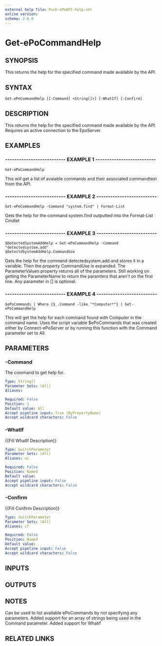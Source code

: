 ```yaml
---
external help file: Posh-ePoAPI-help.xml
online version: 
schema: 2.0.0
---
```


# Get-ePoCommandHelp
## SYNOPSIS
This returns the help for the specified command made available by the API.

## SYNTAX

```
Get-ePoCommandHelp [[-Command] <String[]>] [-WhatIf] [-Confirm]
```

## DESCRIPTION
This returns the help for the specified command made available by the API.
Requires an active connection to the EpoServer.

## EXAMPLES

### -------------------------- EXAMPLE 1 --------------------------
```
Get-ePoCommandHelp
```

This will get a list of avaiable commands and their associated commandtext from the API.

### -------------------------- EXAMPLE 2 --------------------------
```
Get-ePoCommandHelp -Command "system.find" | Format-List
```

Gets the help for the command system.find outputted into the Format-List Cmdlet

### -------------------------- EXAMPLE 3 --------------------------
```
$DetectedSystemAddHelp = Get-ePoCommandHelp -Command "detectedsystem.add"
$DetectdSystemAddHelp.CommandUse
```

Gets the help for the command detectedsystem.add and stores it in a variable.
Then the property CommandUse is expanded.
The ParameterValues
property returns all of the parameters.
Still working on getting the ParameterName to return the paramters that aren't on the first line.
Any parameter in [] is optional.

### -------------------------- EXAMPLE 4 --------------------------
```
$ePoCommands | Where {$_.Command -like "*Computer*"} | Get-ePoCommandHelp
```

This will get the help for each command found with Computer in the command name.
Uses the script variable $ePoCommands that was created
either by Connect-ePoServer or by running this function with the Command parameter set to All.

## PARAMETERS

### -Command
The command to get help for.

```yaml
Type: String[]
Parameter Sets: (All)
Aliases: 

Required: False
Position: 1
Default value: All
Accept pipeline input: True (ByPropertyName)
Accept wildcard characters: False
```

### -WhatIf
{{Fill WhatIf Description}}

```yaml
Type: SwitchParameter
Parameter Sets: (All)
Aliases: wi

Required: False
Position: Named
Default value: 
Accept pipeline input: False
Accept wildcard characters: False
```

### -Confirm
{{Fill Confirm Description}}

```yaml
Type: SwitchParameter
Parameter Sets: (All)
Aliases: cf

Required: False
Position: Named
Default value: 
Accept pipeline input: False
Accept wildcard characters: False
```

## INPUTS

## OUTPUTS

## NOTES
Can be used to list available ePoCommands by not specifying any parameters.
Added support for an array of strings being used in the Command parameter.
Added support for Whatif

## RELATED LINKS

